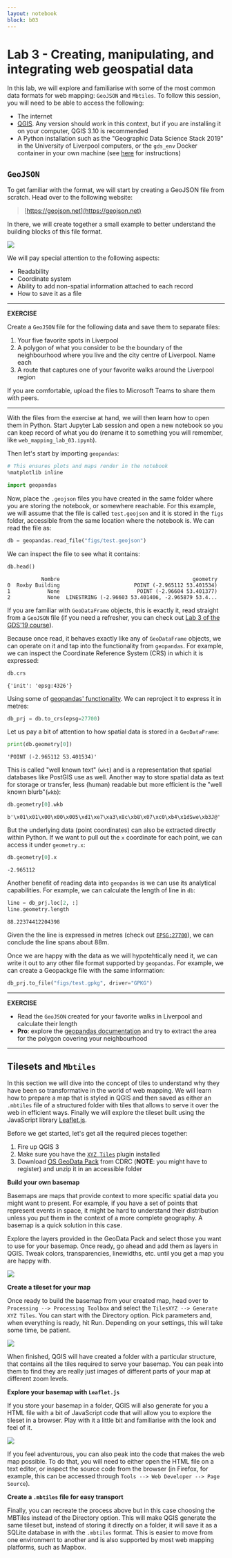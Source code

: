 ```yaml
---
layout: notebook
block: b03
---
```


# Lab 3 - Creating, manipulating, and integrating web geospatial data

In this lab, we will explore and familiarise with some of the most common data formats for web mapping: `GeoJSON` and `Mbtiles`. To follow this session, you will need to be able to access the following:

- The internet
- [QGIS](https://qgis.org/en/site/). Any version should work in this context, but if you are installing it on your computer, QGIS 3.10 is recommended
- A Python installation such as the "Geographic Data Science Stack 2019" in the University of Liverpool computers, or the `gds_env` Docker container in your own machine (see [here](http://darribas.org/gds19/software.html) for instructions) 

## `GeoJSON`

To get familiar with the format, we will start by creating a GeoJSON file from scratch. Head over to the following website:

> [https://geojson.net](https://geojson.net)

In there, we will create together a small example to better understand the building blocks of this file format. 

![](figs/geojson_roxby.png)

We will pay special attention to the following aspects:

- Readability
- Coordinate system
- Ability to add non-spatial information attached to each record
- How to save it as a file

---
**EXERCISE**

Create a `GeoJSON` file for the following data and save them to separate files:

1. Your five favorite spots in Liverpool
1. A polygon of what you consider to be the boundary of the neighbourhood where you live and the city centre of Liverpool. Name each
1. A route that captures one of your favorite walks around the Liverpool region

If you are comfortable, upload the files to Microsoft Teams to share them with peers.

---

With the files from the exercise at hand, we will then learn how to open them in Python. Start Jupyter Lab session and open a new notebook so you can keep record of what you do (rename it to something you will remember, like `web_mapping_lab_03.ipynb`).

Then let's start by importing `geopandas`:

```python
# This ensures plots and maps render in the notebook
%matplotlib inline

import geopandas
```

Now, place the `.geojson` files you have created in the same folder where you are storing the notebook, or somewhere reachable. For this example, we will assume that the file is called `test.geojson` and it is stored in the `figs` folder, accessible from the same location where the notebook is. We can read the file as:

```python
db = geopandas.read_file("figs/test.geojson")
```

We can inspect the file to see what it contains:

```python
db.head()
```

```
           Nombre                                           geometry
0  Roxby Building                        POINT (-2.965112 53.401534)
1            None                         POINT (-2.96604 53.401377)
2            None  LINESTRING (-2.96603 53.401406, -2.965879 53.4...
```

If you are familiar with `GeoDataFrame` objects, this is exactly it, read straight from a `GeoJSON` file (if you need a refresher, you can check out [Lab 3 of the GDS'19 course](http://darribas.org/gds19/labs/Lab_03.html)).

Because once read, it behaves exactly like any of `GeoDataFrame` objects, we can operate on it and tap into the functionality from `geopandas`. For example, we can inspect the Coordinate Reference System (CRS) in which it is expressed:

```python
db.crs
```

```
{'init': 'epsg:4326'}
```

Using some of [geopandas' functionality](http://geopandas.org/). We can reproject it to express it in metres:

```python
db_prj = db.to_crs(epsg=27700)
```

Let us pay a bit of attention to how spatial data is stored in a `GeoDataFrame`:

```python
print(db.geometry[0])
```

```
'POINT (-2.965112 53.401534)'
```

This is called "well known text" (`wkt`) and is a representation that spatial databases like PostGIS use as well. Another way to store spatial data as text for storage or transfer, less (human) readable but more efficient is the "well known blurb"(`wkb`):

```python
db.geometry[0].wkb
```

```
b'\x01\x01\x00\x00\x005\xd1\xe7\xa3\x8c\xb8\x07\xc0\xb4\x1dSwe\xb3J@'
```

But the underlying data (point coordinates) can also be extracted directly within Python. If we want to pull out the `x` coordinate for each point, we can access it under `geometry.x`:

```python
db.geometry[0].x
```

```
-2.965112
```

Another benefit of reading data into `geopandas` is we can use its analytical capabilities. For example, we can calculate the length of line in `db`:

```python
line = db_prj.loc[2, :]
line.geometry.length
```

```
88.22374412204398
```

Given the the line is expressed in metres (check out [`EPSG:27700`](http://epsg.io/27700)), we can conclude the line spans about 88m.

Once we are happy with the data as we will hypotehtically need it, we can write it out to any other file format supported by `geopandas`. For example, we can create a Geopackge file with the same information:

```python
db_prj.to_file("figs/test.gpkg", driver="GPKG")
```

---
**EXERCISE**

- Read the `GeoJSON` created for your favorite walks in Liverpool and calculate their length
- **Pro**: explore the [geopandas documentation](http://geopandas.org/) and try to extract the area for the polygon covering your neighbourhood

---

## Tilesets and `Mbtiles`

In this section we will dive into the concept of tiles to understand why they have been so transformative in the world of web mapping. We will learn how to prepare a map that is styled in QGIS and then saved as either an `.mbtiles` file of a structured folder with tiles that allows to serve it over the web in efficient ways. Finally we will explore the tileset built using the JavaScript library [Leaflet.js](https://leafletjs.com/).

Before we get started, let's get all the required pieces together:

1. Fire up QGIS 3
1. Make sure you have the [`XYZ Tiles`](https://github.com/lutraconsulting/qgis-xyz-tiles) plugin installed
1. Download [OS GeoData Pack](https://data.cdrc.ac.uk/dataset/cdrc-2015-os-geodata-pack-liverpool-e08000012) from CDRC (**NOTE**: you might have to register) and unzip it in an accessible folder

**Build your own basemap**

Basemaps are maps that provide context to more specific spatial data you might want to present. For example, if you have a set of points that represent events in space, it might be hard to understand their distribution unless you put them in the context of a more complete geography. A basemap is a quick solution in this case.

Explore the layers provided in the GeoData Pack and select those you want to use for your basemap. Once ready, go ahead and add them as layers in QGIS. Tweak colors, transparencies, linewidths, etc. until you get a map you are happy with.

![](figs/qgis_basemap.png)

**Create a tileset for your map**

Once ready to build the basemap from your created map, head over to `Processing --> Processing Toolbox` and select the `TilesXYZ --> Generate XYZ Tiles`. You can start with the Directory option. Pick parameters and, when everything is ready, hit Run. Depending on your settings, this will take some time, be patient.

![](figs/qgis_tileset.png)

When finished, QGIS will have created a folder with a particular structure, that contains all the tiles required to serve your basemap. You can peak into them to find they are really just images of different parts of your map at different zoom levels.

**Explore your basemap with `Leaflet.js`**

If you store your basemap in a folder, QGIS will also generate for you a HTML file with a bit of JavaScript code that will allow you to explore the tileset in a browser. Play with it a little bit and familiarise with the look and feel of it.

![](figs/leaflet_explorer.png)

If you feel adventurous, you can also peak into the code that makes the web map possible. To do that, you will need to either open the HTML file on a text editor, or inspect the source code from the browser (in Firefox, for example, this can be accessed through `Tools --> Web Developer --> Page Source`).

**Create a `.mbtiles` file for easy transport**

Finally, you can recreate the process above but in this case choosing the MBTiles instead of the Directory option. This will make QGIS generate the same tileset but, instead of storing it directly on a folder, it will save it as a SQLite database in with the `.mbtiles` format. This is easier to move from one environment to another and is also supported by most web mapping platforms, such as Mapbox.
